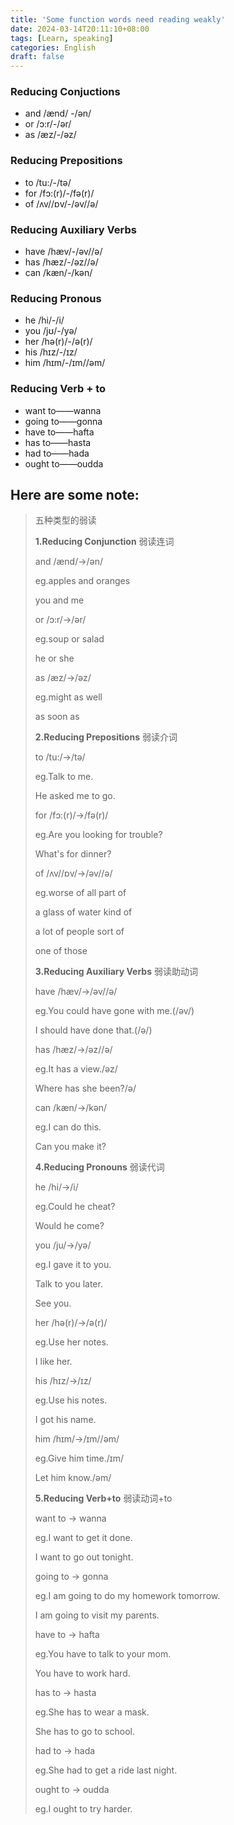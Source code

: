 ```yaml
---
title: 'Some function words need reading weakly'
date: 2024-03-14T20:11:10+08:00
tags: [Learn, speaking]
categories: English
draft: false
---
```


### Reducing Conjuctions

- and /ænd/ -/ən/ 
- or /ɔ:r/-/ər/ 
- as /æz/-/əz/

### Reducing Prepositions

- to /tu:/-/tə/ 
- for /fɔ:(r)/-/fə(r)/ 
- of /ʌv//ɒv/-/əv//ə/

### Reducing Auxiliary Verbs

- have /hæv/-/əv//ə/ 
- has /hæz/-/əz//ə/ 
- can /kæn/-/kən/

### Reducing Pronous

- he /hi/-/i/ 
- you /jʊ/-/yə/ 
- her /hə(r)/-/ə(r)/ 
- his /hɪz/-/ɪz/ 
- him /hɪm/-/ɪm//əm/

### Reducing Verb + to

- want to——wanna 
- going to——gonna 
- have to——hafta 
- has to——hasta 
- had to——hada 
- ought to——oudda



## Here are some note:

> 五种类型的弱读
>
> **1.Reducing Conjunction** 弱读连词
>
> and /ænd/→/ən/
>
> eg.apples and oranges
>
>    you and me
>
> or /ɔ:r/→/ər/
>
> eg.soup or salad
>
>    he or she
>
> as /æz/→/əz/
>
> eg.might as well
>
>    as soon as
>
> **2.Reducing Prepositions** 弱读介词
>
> to /tu:/→/tə/
>
> eg.Talk to me.
>
>    He asked me to go.
>
> for /fɔ:(r)/→/fə(r)/
>
> eg.Are you looking for trouble?
>
>    What's for dinner?
>
> of /ʌv//ɒv/→/əv//ə/
>
> eg.worse of all                part of
>
>    a glass of water        kind of
>
>    a lot of people           sort of
>
>    one of those
>
> **3.Reducing Auxiliary Verbs** 弱读助动词
>
> have /hæv/→/əv//ə/
>
> eg.You could have gone with me.(/əv/)
>
>    I should have done that.(/ə/)
>
> has /hæz/→/əz//ə/
>
> eg.It has a view./əz/
>
>   Where has she been?/ə/
>
> can /kæn/→/kən/
>
> eg.I can do this.
>
>   Can you make it?
>
> **4.Reducing Pronouns** 弱读代词
>
> he /hi/→/i/
>
> eg.Could he cheat?
>
>    Would he come?
>
> you /ju/→/yə/
>
> eg.I gave it to you.
>
>    Talk to you later.
>
>    See you.
>
> her /hə(r)/→/ə(r)/
>
> eg.Use her notes.
>
>    I like her.
>
> his /hɪz/→/ɪz/
>
> eg.Use his notes.
>
>    I got his name.
>
> him /hɪm/→/ɪm//əm/
>
> eg.Give him time./ɪm/
>
>    Let him know./əm/
>
> **5.Reducing Verb+to** 弱读动词+to
>
> want to → wanna
>
> eg.I want to get it done.
>
>    I want to go out tonight.
>
> going to → gonna
>
> eg.I am going to do my homework tomorrow.
>
>    I am going to visit my parents.
>
> have to → hafta
>
> eg.You have to talk to your mom.
>
>    You have to work hard.
>
> has to → hasta
>
> eg.She has to wear a mask.
>
>    She has to go to school.
>
> had to → hada
>
> eg.She had to get a ride last night.
>
> ought to → oudda
>
> eg.I ought to try harder.
